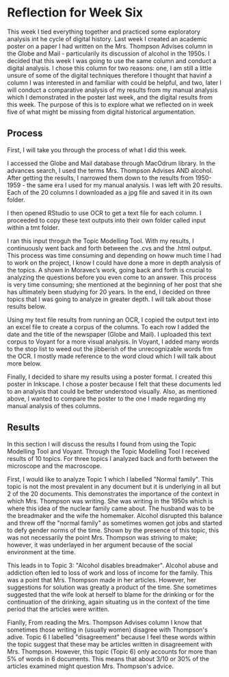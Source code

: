 # Reflection for Week Six

This week I tied everything together and practiced some exploratory analysis int he cycle of digital history. Last week I created an academic poster on a paper I had written on the Mrs. Thompson Advises column in the Globe and Mail - particularily its discussion of alcohol in the 1950s. 
I decided that this week I was going to use the same column and conduct a digital analysis. I chose this column for two reasons: one, I am still a little unsure of some of the digital techniques therefore I thought that havinf a column I was interested in and familiar with could be helpful, and two, later I will conduct a comparative analysis of my results from my manual analysis which I demonstrated in the poster last week, and the digital results from this week. The purpose of this is to explore what we reflected on in week five of what might be missing from digital historical argumentation.

## Process

First, I will take you through the process of what I did this week.

I accessed the Globe and Mail database through MacOdrum library. In the advances search, I used the terms Mrs. Thompson Advises AND alcohol. After getting the results, I narrowed them down to the results from 1950-1959 - the same era I used for my manual analysis. I was left with 20 results. Each of the 20 columns I downloaded as a jpg file and saved it in its own folder. 

I then opened RStudio to use OCR to get a text file for each column. I proceeded to copy these text outputs into their own folder called input within a tmt folder.

I ran this input throguh the Topic Modelling Tool. With my results, I continuously went back and forth between the .cvs and the .html output. This process was time consuming and depending on howw much time I had to work on the project, I know I could have done a more in depth analysis of the topics. A shown in Moravec’s work, going back and forth is crucial to analyzing the questions before you even come to an answer. This process is very time consuming; she mentioned at the beginning of her post that she has ultimately been studying for 20 years. In the end, I decided on three topics that I was going to analyze in greater depth. I will talk about those results below.

Using my text file results from running an OCR, I copied the output text into an excel file to create a corpus of the columns. To each row I added the date and the title of the newspaper (Globe and Mail). I uploaded this text corpus to Voyant for a more visual analysis. In Voyant, I added many words to the stop list to weed out the jibberish of the unrecognizable words frm the OCR. I mostly made reference to the word cloud which I will talk about more below.

Finally, I decided to share my results using a poster format. I created this poster in Inkscape. I chose a poster because I felt that these documents led to an analysis that could be better understood visually. Also, as mentioned above, I wanted to compare the poster to the one I made regarding my manual analysis of thes columns.

## Results

In this section I will discuss the results I found from using the Topic Modelling Tool and Voyant. Through the Topic Modelling Tool I received results of 10 topics. For three topics I analyzed back and forth between the microscope and the macroscope. 

First, I would like to analyze Topic 1 which I labelled "Normal family". This topic is not the most prevalent in any document but it is underlying in all but 2 of the 20 documents. This demonstrates the importance of the context in which Mrs. Thompson was writing. She was writing in the 1950s which is where this idea of the nuclear family came about. The husband was to be the breadmaker and the wife the homemaker. Alcohol disrupted this balance and threw off the "normal family" as sometimes women got jobs and started to defy gender norms of the time. Shown by the presence of this topic, this was not necessarily the point Mrs. Thompson was striving to make; however, it was underlayed in her argument because of the social environment at the time.

This leads in to Topic 3: "Alcohol disables breadmaker". Alcohol abuse and addiction often led to loss of work and loss of income for the family. This was a point that Mrs. Thompson made in her articles. However, her suggestions for solution was greatly a product of the time. She sometimes suggested that the wife look at herself to blame for the drinking or for the continuation of the drinking, again situating us in the context of the time period that the articles were written.

Fianlly, From reading the Mrs. Thompson Advises column I know that sometimes those writing in (usually women) disagree with Thompson's adive. Topic 6 I labelled "disagreement" because I feel these words within the topic suggest that these may be articles written in disagreement with Mrs. Thompson. However, this topic (Topic 6) only accounts for more than 5% of words in 6 documents. This means that about 3/10 or 30% of the articles examined might question Mrs. Thompson's advice.
